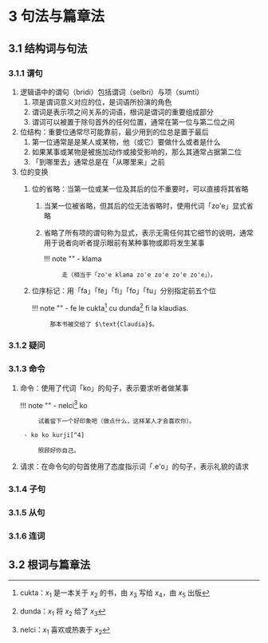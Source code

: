 # 3 句法与篇章法

## 3.1 结构词与句法
### 3.1.1 谓句
1. 逻辑语中的谓句（bridi）包括谓词（selbri）与项（sumti）
    1. 项是谓词意义对应的位，是词语所扮演的角色
    2. 谓词是表示项之间关系的词语，根词是谓词的重要组成部分
    3. 谓词可以被置于除句首外的任何位置，通常在第一位与第二位之间
2. 位结构：重要位通常尽可能靠前，最少用到的位总是置于最后
    1. 第一位通常是是某人或某物，他（或它）要做什么或者是什么
    2. 如果某事或某物是被施加动作或接受影响的，那么其通常占据第二位
    3. 「到哪里去」通常总是在「从哪里来」之前
3. 位的变换
    1. 位的省略：当第一位或某一位及其后的位不重要时，可以直接将其省略
        1. 当某一位被省略，但其后的位无法省略时，使用代词「zo'e」显式省略
        2. 省略了所有项的谓句称为显式，表示无需任何其它细节的说明，通常用于说者向听者提示眼前有某种事物或即将发生某事

            !!! note ""
                - klama

                    走（相当于「zo'e klama zo'e zo'e zo'e zo'e」）。

    2. 位序标记：用「fa」「fe」「fi」「fo」「fu」分别指定前五个位

        !!! note ""
            - fe le cukta[^1] cu dunda[^2] fi la klaudias.

                那本书被交给了 $\text{Claudia}$。

### 3.1.2 疑问

### 3.1.3 命令
1. 命令：使用了代词「ko」的句子，表示要求听者做某事

    !!! note ""
        - nelci[^3] ko

            试着留下一个好印象吧（做点什么，这样某人才会喜欢你）。

        - ko ko kurji[^4]

            照顾好你自己。

2. 请求：在命令句的句首使用了态度指示词「.e'o」的句子，表示礼貌的请求

### 3.1.4 子句

### 3.1.5 从句

### 3.1.6 连词

## 3.2 根词与篇章法

[^1]: cukta：$x_1$ 是一本关于 $x_2$ 的书，由 $x_3$ 写给 $x_4$，由 $x_5$ 出版
[^2]: dunda：$x_1$ 将 $x_2$ 给了 $x_3$
[^3]: nelci：$x_1$ 喜欢或热衷于 $x_2$
[^4]: kurji：$x_1$ 照顾 $x_2$
